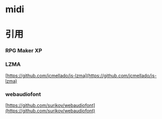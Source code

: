 # midi 
# 引用
### RPG Maker XP
### LZMA
[https://github.com/jcmellado/js-lzma](https://github.com/jcmellado/js-lzma)
### webaudiofont
[https://github.com/surikov/webaudiofont](https://github.com/surikov/webaudiofont)

